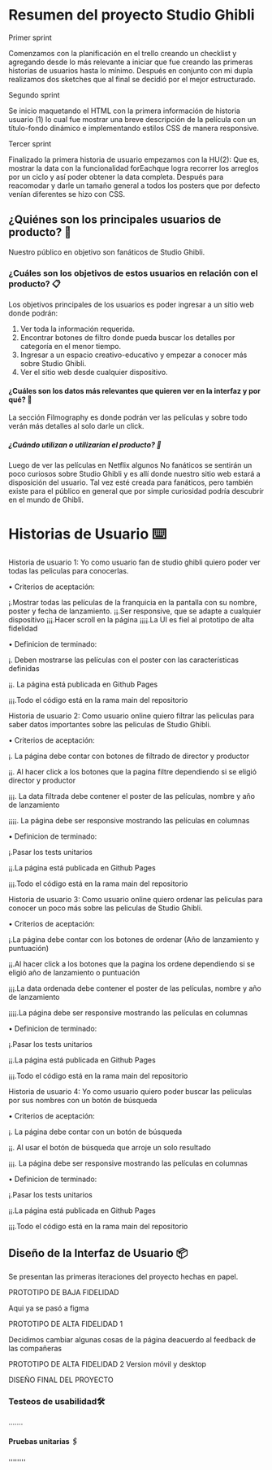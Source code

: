 # Resumen del proyecto Studio Ghibli

Primer sprint 

Comenzamos con la planificación en el trello creando un checklist y agregando desde lo más relevante a iniciar que fue creando las primeras historias de usuarios hasta lo mínimo. 
Después en conjunto con mi dupla realizamos dos sketches que al final se decidió por el mejor estructurado.

Segundo sprint

Se inicio maquetando el HTML con la primera información de historia usuario (1) lo cual fue mostrar una breve descripción de la película con un título-fondo dinámico e implementando estilos CSS de manera responsive.

Tercer sprint

Finalizado la primera historia de usuario empezamos con la HU(2):
Que es, mostrar la data con la funcionalidad forEachque logra recorrer los arreglos por un ciclo y así poder obtener la data completa. Después para reacomodar y darle un tamaño general a todos los posters que por defecto venían diferentes se hizo con CSS.


## ¿Quiénes son los principales usuarios de producto? 🚀

Nuestro público en objetivo son fanáticos de Studio Ghibli. 


### ¿Cuáles son los objetivos de estos usuarios en relación con el producto? 📋

Los objetivos principales de los usuarios es poder ingresar a un sitio web donde podrán:
1.	Ver toda la información requerida.
2.	Encontrar botones de filtro donde pueda buscar los detalles por categoría en el menor tiempo.
3.	Ingresar a un espacio creativo-educativo y empezar a conocer más sobre Studio Ghibli.
4.	Ver el sitio web desde cualquier dispositivo. 


#### ¿Cuáles son los datos más relevantes que quieren ver en la interfaz y por qué? 🔧

La sección Filmography es donde podrán ver las películas y sobre todo verán más detalles al solo darle un click.  

##### ¿Cuándo utilizan o utilizarían el producto? 🔩

Luego de ver las películas en Netflix algunos No fanáticos se sentirán un poco curiosos sobre Studio Ghibli y es allí donde nuestro sitio web estará a disposición del usuario. 
Tal vez esté creada para fanáticos, pero también existe para el público en general que por simple curiosidad podría descubrir en el mundo de Ghibli.

# Historias de Usuario ⌨️

Historia de usuario 1: Yo como usuario fan de studio ghibli quiero poder ver todas las peliculas para conocerlas.

 • Criterios de aceptación:
 
 ¡.Mostrar todas las películas de la franquicia en la pantalla con su nombre, poster y fecha de lanzamiento.
 ¡¡.Ser responsive, que se adapte a cualquier dispositivo
 ¡¡¡.Hacer scroll en la página
 ¡¡¡¡.La UI es fiel al prototipo de alta fidelidad

• Definicion de terminado:

¡. Deben mostrarse las películas con el poster con las características definidas

¡¡. La página está publicada en Github Pages

¡¡¡.Todo el código está en la rama main del repositorio

Historia de usuario 2: Como usuario online quiero filtrar las peliculas para saber datos importantes sobre las peliculas de Studio Ghibli.

• Criterios de aceptación:

¡. La página debe contar con botones de filtrado de director y productor

¡¡. Al hacer click a los botones que la pagina filtre dependiendo si se eligió director y productor

¡¡¡. La data filtrada debe contener el poster de las películas, nombre y año de lanzamiento

¡¡¡¡. La página debe ser responsive mostrando las películas en columnas

• Definicion de terminado:

¡.Pasar los tests unitarios

¡¡.La página está publicada en Github Pages

¡¡¡.Todo el código está en la rama main del repositorio

Historia de usuario 3: Como usuario online quiero ordenar las peliculas para conocer un poco más sobre las peliculas de Studio Ghibli.

• Criterios de aceptación:

¡.La página debe contar con los botones de ordenar (Año de lanzamiento y puntuación)

¡¡.Al hacer click a los botones que la pagina los ordene dependiendo si se eligió año de lanzamiento o puntuación

¡¡¡.La data ordenada debe contener el poster de las películas, nombre y año de lanzamiento

¡¡¡¡.La página debe ser responsive mostrando las películas en columnas

• Definicion de terminado:

¡.Pasar los tests unitarios

¡¡.La página está publicada en Github Pages

¡¡¡.Todo el código está en la rama main del repositorio

Historia de usuario 4: Yo como usuario quiero poder buscar las peliculas por sus nombres con un botón de búsqueda

• Criterios de aceptación:

¡. La página debe contar con un botón de búsqueda 

¡¡. Al usar el botón de búsqueda que arroje un solo resultado

¡¡¡. La página debe ser responsive mostrando las películas en columnas

• Definicion de terminado:

¡.Pasar los tests unitarios

¡¡.La página está publicada en Github Pages

¡¡¡.Todo el código está en la rama main del repositorio

## Diseño de la Interfaz de Usuario 📦

Se presentan las primeras iteraciones del proyecto hechas en papel.

PROTOTIPO DE BAJA FIDELIDAD

Aqui ya se pasó a figma 

PROTOTIPO DE ALTA FIDELIDAD 1

Decidimos cambiar algunas cosas de la página deacuerdo al feedback de las compañeras

PROTOTIPO DE ALTA FIDELIDAD 2 Version móvil y desktop

DISEÑO FINAL DEL PROYECTO


### Testeos de usabilidad🛠️

.......

#### Pruebas unitarias  🖇️

''''''''




